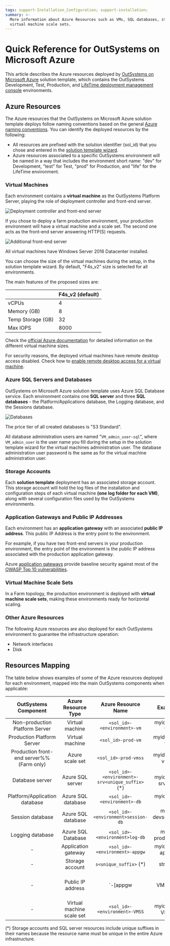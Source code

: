 ```yaml
---
tags: support-Installation_Configuration; support-installation;
summary: >-
  More information about Azure Resources such as VMs, SQL databases, storage,
  virtual machine scale sets.
---
```


# Quick Reference for OutSystems on Microsoft Azure

This article describes the Azure resources deployed by [OutSystems on Microsoft Azure](intro.md) solution template, which contains the OutSystems Development, Test, Production, and [LifeTime deployment management console](../../managing-the-applications-lifecycle/intro.md) environments.

## Azure Resources

The Azure resources that the OutSystems on Microsoft Azure solution template deploys follow naming conventions based on the general [Azure naming conventions](https://docs.microsoft.com/en-us/azure/architecture/best-practices/naming-conventions). You can identify the deployed resources by the following:

* All resources are prefixed with the solution identifier \(sol\_id\) that you chose and entered in the [solution template wizard](set-up-platform.md#run-the-solution-template-wizard).
* Azure resources associated to a specific OutSystems environment will be named in a way that includes the environment short name: "dev" for Development, "test" for Test, "prod" for Production, and "life" for the LifeTime environment.

### Virtual Machines

Each environment contains a **virtual machine** as the OutSystems Platform Server, playing the role of deployment controller and front-end server.

![Deployment controller and front-end server](https://github.com/danielmarquespt/docs-product/tree/e7ea3f444d5129dab245c69ab72ae091554bc4fb/src/setup/azure/images/deployment_controller-and_front-end.png?width=400)

If you chose to deploy a farm production environment, your production environment will have a virtual machine and a scale set. The second one acts as the front-end server answering HTTP\(S\) requests.

![Additional front-end server](https://github.com/danielmarquespt/docs-product/tree/e7ea3f444d5129dab245c69ab72ae091554bc4fb/src/setup/azure/images/additional-front-end-server.png?width=300)

All virtual machines have Windows Server 2016 Datacenter installed.

You can choose the size of the virtual machines during the setup, in the solution template wizard. By default, "F4s\_v2" size is selected for all environments.

The main features of the proposed sizes are:

|  | **F4s\_v2** \(default\) |
| :--- | :--- |
| vCPUs | 4 |
| Memory \(GB\) | 8 |
| Temp Storage \(GB\) | 32 |
| Max IOPS | 8000 |

Check the [official Azure documentation](https://docs.microsoft.com/en-us/azure/virtual-machines/windows/sizes>) for detailed information on the different virtual machine sizes.

For security reasons, the deployed virtual machines have remote desktop access disabled. Check how to [enable remote desktop access for a virtual machine](additional-configurations.md#enable-remote-desktop-for-a-virtual-machine).

### Azure SQL Servers and Databases

OutSystems on Microsoft Azure solution template uses Azure SQL Database service. Each environment contains one **SQL server** and three **SQL databases** - the Platform/Applications database, the Logging database, and the Sessions database.

![Databases](https://github.com/danielmarquespt/docs-product/tree/e7ea3f444d5129dab245c69ab72ae091554bc4fb/src/setup/azure/images/databases.png?width=500)

The price tier of all created databases is "S3 Standard".

All database administration users are named "`VM_admin_user-sql`", where `VM_admin_user` is the user name you fill during the setup in the solution template wizard for the virtual machines administration user. The database administration user password is the same as for the virtual machine administration user.

### Storage Accounts

Each **solution template** deployment has an associated storage account. This storage account will hold the log files of the installation and configuration steps of each virtual machine **\(one log folder for each VM\)**, along with several configuration files used by the OutSystems environments.

### Application Gateways and Public IP Addresses

Each environment has an **application gateway** with an associated **public IP address**. This public IP Address is the entry point to the environment.

For example, if you have two front-end servers in your production environment, the entry point of the environment is the public IP address associated with the production application gateway.

Azure [application gateways](https://azure.microsoft.com/en-us/blog/azure-web-application-firewall-waf-generally-available/>) provide baseline security against most of the [OWASP Top 10 vulnerabilities](https://www.owasp.org/index.php/Category:OWASP_Top_Ten_Project>).

### Virtual Machine Scale Sets

In a Farm topology, the production environment is deployed with **virtual machine scale sets**, making these environments ready for horizontal scaling.

### Other Azure Resources

The following Azure resources are also deployed for each OutSystems environment to guarantee the infrastructure operation:

* Network interfaces
* Disk

## Resources Mapping

The table below shows examples of some of the Azure resources deployed for each environment, mapped into the main OutSystems components when applicable:

| OutSystems Component | Azure Resource Type | Azure Resource Name | Example |  |
| :---: | :---: | :---: | :---: | :--- |
| Non-production Platform Server | Virtual machine | `<sol_id>-<environment>-vm` | myid-dev-vm |  |
| Production Platform Server | Virtual machine | `<sol_id>-prod-vm` | myid-prod-vm |  |
| Production front-end server%%\(Farm only\) | Azure scale set | `<sol_id>-prod-vmss` | myid-prod-vmss |  |
| Database server | Azure SQL server | `<sol_id>-<environment>-srv<unique_suffix>` \(\*\) | myid-dev-srvbqxs |  |
| Platform/Application database | Azure SQL database | `<sol_id>-<environment>-db` | myid-dev-db |  |
| Session database | Azure SQL database | `<sol_id>-<environment>session-db` | myid-devsession-db |  |
| Logging database | Azure SQL Database | `<sol_id>-<environment>log-db` | myid-prodlog-db |  |
| - | Application gateway | `<sol_id>-<environment>-appgw` | myid-dev-appgw |  |
| - | Storage account | `s<unique_suffix>` \(\*\) | strbqxs |  |
| - | Public IP address | \`-\[appgw | VM\]-PIP\` | myid-dev-appgw-PIP |
| - | Virtual machine scale set | `<sol_id>-<environment>-VMSS` | myid-dev-VMSS |  |

\(\*\) Storage accounts and SQL server resources include unique suffixes in their names because the resource name must be unique in the entire Azure infrastructure.

